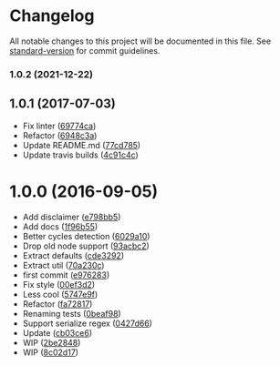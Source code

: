 # Changelog

All notable changes to this project will be documented in this file. See [standard-version](https://github.com/conventional-changelog/standard-version) for commit guidelines.

### 1.0.2 (2021-12-22)

<a name="1.0.1"></a>
## 1.0.1 (2017-07-03)

* Fix linter ([69774ca](https://github.com/kikobeats/json-stringify-deterministic/commit/69774ca))
* Refactor ([6948c3a](https://github.com/kikobeats/json-stringify-deterministic/commit/6948c3a))
* Update README.md ([77cd785](https://github.com/kikobeats/json-stringify-deterministic/commit/77cd785))
* Update travis builds ([4c91c4c](https://github.com/kikobeats/json-stringify-deterministic/commit/4c91c4c))



<a name="1.0.0"></a>
# 1.0.0 (2016-09-05)

* Add disclaimer ([e798bb5](https://github.com/kikobeats/json-stringify-deterministic/commit/e798bb5))
* Add docs ([1f96b55](https://github.com/kikobeats/json-stringify-deterministic/commit/1f96b55))
* Better cycles detection ([6029a10](https://github.com/kikobeats/json-stringify-deterministic/commit/6029a10))
* Drop old node support ([93acbc2](https://github.com/kikobeats/json-stringify-deterministic/commit/93acbc2))
* Extract defaults ([cde3292](https://github.com/kikobeats/json-stringify-deterministic/commit/cde3292))
* Extract util ([70a230c](https://github.com/kikobeats/json-stringify-deterministic/commit/70a230c))
* first commit ([e976283](https://github.com/kikobeats/json-stringify-deterministic/commit/e976283))
* Fix style ([00ef3d2](https://github.com/kikobeats/json-stringify-deterministic/commit/00ef3d2))
* Less cool ([5747e9f](https://github.com/kikobeats/json-stringify-deterministic/commit/5747e9f))
* Refactor ([fa72817](https://github.com/kikobeats/json-stringify-deterministic/commit/fa72817))
* Renaming tests ([0beaf98](https://github.com/kikobeats/json-stringify-deterministic/commit/0beaf98))
* Support serialize regex ([0427d66](https://github.com/kikobeats/json-stringify-deterministic/commit/0427d66))
* Update ([cb03ce6](https://github.com/kikobeats/json-stringify-deterministic/commit/cb03ce6))
* WIP ([2be2848](https://github.com/kikobeats/json-stringify-deterministic/commit/2be2848))
* WIP ([8c02d17](https://github.com/kikobeats/json-stringify-deterministic/commit/8c02d17))
